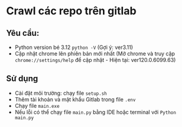 # Crawl các repo trên gitlab

## Yêu cầu: 
- Python version bé 3.12 `python -V` (Gợi ý: ver3.11)
- Cập nhật chrome lên phiên bản mới nhất (Mở chrome và truy cập `chrome://settings/help` để cập nhật - Hiện tại: ver120.0.6099.63)

## Sử dụng
- Cài đặt môi trường: chạy file `setup.sh`
- Thêm tài khoản và mật khẩu Gitlab trong file `.env`
- Chạy file `main.exe`
- Nếu lỗi có thể chạy file `main.py` bằng IDE hoặc terminal với `Python main.py`
